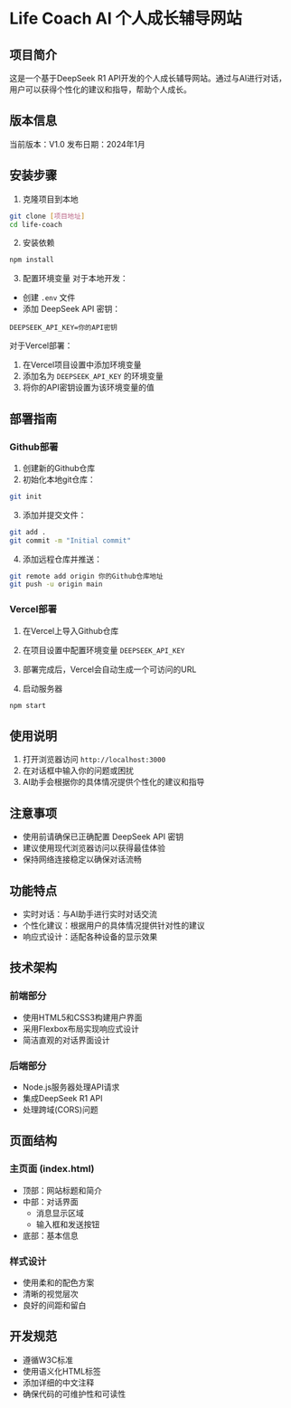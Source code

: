 # Life Coach AI 个人成长辅导网站

## 项目简介
这是一个基于DeepSeek R1 API开发的个人成长辅导网站。通过与AI进行对话，用户可以获得个性化的建议和指导，帮助个人成长。

## 版本信息
当前版本：V1.0
发布日期：2024年1月

## 安装步骤
1. 克隆项目到本地
```bash
git clone [项目地址]
cd life-coach
```

2. 安装依赖
```bash
npm install
```

3. 配置环境变量
对于本地开发：
- 创建 `.env` 文件
- 添加 DeepSeek API 密钥：
```
DEEPSEEK_API_KEY=你的API密钥
```

对于Vercel部署：
1. 在Vercel项目设置中添加环境变量
2. 添加名为 `DEEPSEEK_API_KEY` 的环境变量
3. 将你的API密钥设置为该环境变量的值

## 部署指南
### Github部署
1. 创建新的Github仓库
2. 初始化本地git仓库：
```bash
git init
```
3. 添加并提交文件：
```bash
git add .
git commit -m "Initial commit"
```
4. 添加远程仓库并推送：
```bash
git remote add origin 你的Github仓库地址
git push -u origin main
```

### Vercel部署
1. 在Vercel上导入Github仓库
2. 在项目设置中配置环境变量 `DEEPSEEK_API_KEY`
3. 部署完成后，Vercel会自动生成一个可访问的URL

4. 启动服务器
```bash
npm start
```

## 使用说明
1. 打开浏览器访问 `http://localhost:3000`
2. 在对话框中输入你的问题或困扰
3. AI助手会根据你的具体情况提供个性化的建议和指导

## 注意事项
- 使用前请确保已正确配置 DeepSeek API 密钥
- 建议使用现代浏览器访问以获得最佳体验
- 保持网络连接稳定以确保对话流畅

## 功能特点
- 实时对话：与AI助手进行实时对话交流
- 个性化建议：根据用户的具体情况提供针对性的建议
- 响应式设计：适配各种设备的显示效果

## 技术架构
### 前端部分
- 使用HTML5和CSS3构建用户界面
- 采用Flexbox布局实现响应式设计
- 简洁直观的对话界面设计

### 后端部分
- Node.js服务器处理API请求
- 集成DeepSeek R1 API
- 处理跨域(CORS)问题

## 页面结构
### 主页面 (index.html)
- 顶部：网站标题和简介
- 中部：对话界面
  - 消息显示区域
  - 输入框和发送按钮
- 底部：基本信息

### 样式设计
- 使用柔和的配色方案
- 清晰的视觉层次
- 良好的间距和留白

## 开发规范
- 遵循W3C标准
- 使用语义化HTML标签
- 添加详细的中文注释
- 确保代码的可维护性和可读性